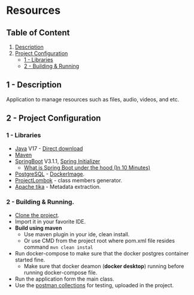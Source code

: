 # Resources
## Table of Content
1) [Description](#1---description)
2) [Project Configuration](#2---project-configuration)
    * [1 - Libraries](#1---libraries)
    * [2 - Building & Running](#2---building-&-running)

## 1 - Description 
Application to manage resources such as files, audio, videos, and etc.

## 2 - Project Configuration
### 1 - Libraries
* [Java](https://www.openlogic.com/openjdk-downloads) V17 - [Direct download](https://builds.openlogic.com/downloadJDK/openlogic-openjdk/17.0.6+10/openlogic-openjdk-17.0.6+10-windows-x64.zip)
* [Maven](https://maven.apache.org/) 
* [SpringBoot](https://spring.io/projects/spring-boot) V3.1.1, [Spring Initializer](https://start.spring.io/)
    * [What is Spring Boot under the hood (In 10 Minutes)](https://youtu.be/7zOvIgcq478) 
* [PostgreSQL](https://www.postgresql.org/) - [DockerImage](https://hub.docker.com/_/postgres).
* [ProjectLombok](https://projectlombok.org/) - class members generator.
* [Apache tika](https://tika.apache.org/) - Metadata extraction.

### 2 - Building & Running.
* [Clone the project](https://github.com/JAVA-MSDT/resources.git).
* Import it in your favorite IDE.
* **Build using maven**
  *  Use maven plugin in your ide, clean install.
  *  Or use CMD from the project root where pom.xml file resides command `mvn clean instal`
* Run docker-compose to make sure that the docker postgres container started fine.
  * Make sure that docker deamon (**docker desktop**) running before running docker-compose file.
* Run the application form the main class.
* Use the [postman collections](PostmanCollections/) for testing, uploaded in the project.
